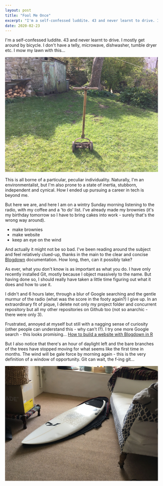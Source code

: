 ```yaml
---
layout: post
title: "Fool Me Once"
excerpt: "I'm a self-confessed luddite. 43 and never learnt to drive. I mostly get around by bicycle. I don't have a telly, microwave, dishwasher, tumble dryer etc. I mow my lawn with this..."
date: 2020-02-23
---
```


I'm a self-confessed luddite. 43 and never learnt to drive. I mostly get around by bicycle. I don't have a telly, microwave, dishwasher, tumble dryer etc. I mow my lawn with this...

![](/assets/mower2.jpg)

This is all borne of a particular, peculiar individuality. Naturally, I'm an environmentalist, but I'm also prone to a state of inertia, stubborn, independent and cynical. How I ended up pursuing a career in tech is beyond me.

But here we are, and here I am on a wintry Sunday morning listening to the radio, with my coffee and a 'to do' list. I've already made my brownies (it's my birthday tomorrow so I have to bring cakes into work - surely that's the wrong way around).

- make brownies
- make website
- keep an eye on the wind

And actually it might not be so bad. I've been reading around the subject and feel relatively clued-up, thanks in the main to the clear and concise [Blogdown](https://bookdown.org/yihui/blogdown/) documentation. How long, then, can it possibly take?

As ever, what you don't know is as important as what you do. I have only recently installed Git, mostly because I object massively to the name. But having done so, I should really have taken a little time figuring out what it does and how to use it.

I didn't and 6 hours later, through a blur of Google searching and the gentle murmur of the radio (what was the score in the footy again?) I give up. In an extraordinary fit of pique, I delete not only my project folder and concurrent repository but all my other repositories on Github too (not so anarchic - there were only 3).

Frustrated, annoyed at myself but still with a nagging sense of curiosity (other people can understand this - why can't I?). I try one more Google search - this looks promising...
[How to build a website with Blogdown in R](https://www.storybench.org/how-to-build-a-website-with-blogdown-in-r/)

But I also notice that there's an hour of daylight left and the bare branches of the trees have stopped moving for what seems like the first time in months. The wind will be gale force by morning again - this is the very definition of a window of opportunity. Git can wait, the f-ing git...

![](/assets/surfboard.jpg)
